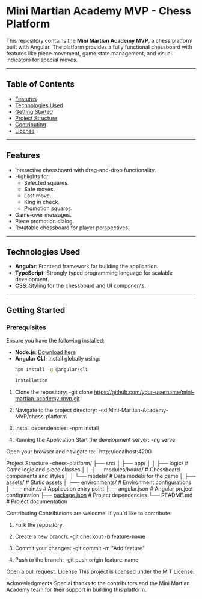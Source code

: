
# Mini Martian Academy MVP - Chess Platform

This repository contains the **Mini Martian Academy MVP**, a chess platform built with Angular. The platform provides a fully functional chessboard with features like piece movement, game state management, and visual indicators for special moves.

---

## Table of Contents

- [Features](#features)
- [Technologies Used](#technologies-used)
- [Getting Started](#getting-started)
- [Project Structure](#project-structure)
- [Contributing](#contributing)
- [License](#license)

---

## Features

- Interactive chessboard with drag-and-drop functionality.
- Highlights for:
  - Selected squares.
  - Safe moves.
  - Last move.
  - King in check.
  - Promotion squares.
- Game-over messages.
- Piece promotion dialog.
- Rotatable chessboard for player perspectives.

---

## Technologies Used

- **Angular**: Frontend framework for building the application.
- **TypeScript**: Strongly typed programming language for scalable development.
- **CSS**: Styling for the chessboard and UI components.

---

## Getting Started

### Prerequisites

Ensure you have the following installed:

- **Node.js**: [Download here](https://nodejs.org/)
- **Angular CLI**: Install globally using:
  ```bash
  npm install -g @angular/cli

  Installation
1. Clone the repository:
-git clone https://github.com/your-username/mini-martian-academy-mvp.git

2. Navigate to the project directory:
-cd Mini-Martian-Academy-MVP/chess-platform

3. Install dependencies:
-npm install

4. Running the Application
Start the development server:
-ng serve

Open your browser and navigate to:
-http://localhost:4200

Project Structure
-chess-platform/
├── src/
│    ├── app/
│    │    ├── logic/          # Game logic and piece classes
│    │    ├── modules/board/  # Chessboard components and styles
│    │    └── models/         # Data models for the game
│    ├── assets/             # Static assets
│    ├── environments/       # Environment configurations
│    └── main.ts             # Application entry point
├── angular.json            # Angular project configuration
├── [package.json](http://_vscodecontentref_/0)            # Project dependencies
└── README.md               # Project documentation

Contributing
Contributions are welcome! If you'd like to contribute:

1. Fork the repository.
2. Create a new branch:
-git checkout -b feature-name

3. Commit your changes:
-git commit -m "Add feature"

4. Push to the branch:
-git push origin feature-name

Open a pull request.
License
This project is licensed under the MIT License.

Acknowledgments
Special thanks to the contributors and the Mini Martian Academy team for their support in building this platform.


